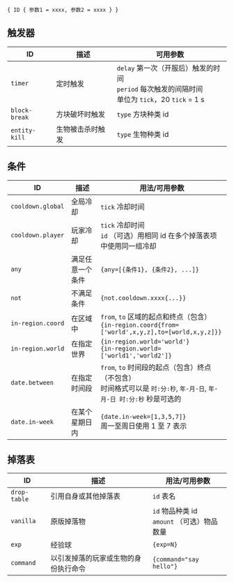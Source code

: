
```hocon
{ ID { 参数1 = xxxx, 参数2 = xxxx } }
```

## 触发器

| ID | 描述 | 可用参数 |
| --- | --- | --- |
| `timer` | 定时触发 | `delay` 第一次（开服后）触发的时间 <br> `period` 每次触发的间隔时间 <br> 单位为 `tick`，20 `tick` = 1 s |
| `block-break` | 方块破坏时触发 | `type` 方块种类 id |
| `entity-kill` | 生物被击杀时触发 | `type` 生物种类 id |

## 条件

| ID | 描述 | 用法/可用参数 |
| --- | --- | --- |
| `cooldown.global` | 全局冷却 | `tick` 冷却时间 |
| `cooldown.player` | 玩家冷却 | `tick` 冷却时间 <br> `id` （可选）用相同 id 在多个掉落表项中使用同一组冷却 |
| `any` | 满足任意一个条件 | ```{any=[{条件1}, {条件2}, ...]}``` |
| `not` | 不满足条件 | ```{not.cooldown.xxxx{...}}``` |
| `in-region.coord` | 在区域中 | `from`, `to` 区域的起点和终点（包含） <br> ```{in-region.coord{from=['world',x,y,z],to=[world,x,y,z]}} ``` |
| `in-region.world` | 在指定世界 | ```{in-region.world='world'}``` <br> ```{in-region.world=['world1','world2']}``` |
| `date.between` | 在指定时间段 | `from`, `to` 时间段的起点（包含）终点（不包含） <br> 时间格式可以是 `时:分:秒`, `年-月-日`, `年-月-日 时:分:秒` 秒是可选的 |
| `date.in-week`| 在某个星期日内 | ```{date.in-week=[1,3,5,7]}``` <br> 周一至周日使用 1 至 7 表示 |

## 掉落表

| ID | 描述 | 用法/可用参数 |
| --- | --- | --- |
| `drop-table` | 引用自身或其他掉落表 | `id` 表名 |
| `vanilla` | 原版掉落物 | `id` 物品种类 id <br> `amount` （可选）物品数量 |
| `exp` | 经验球 | `{exp=N}` |
| `command` | 以引发掉落的玩家或生物的身份执行命令 | `{command="say hello"}` |